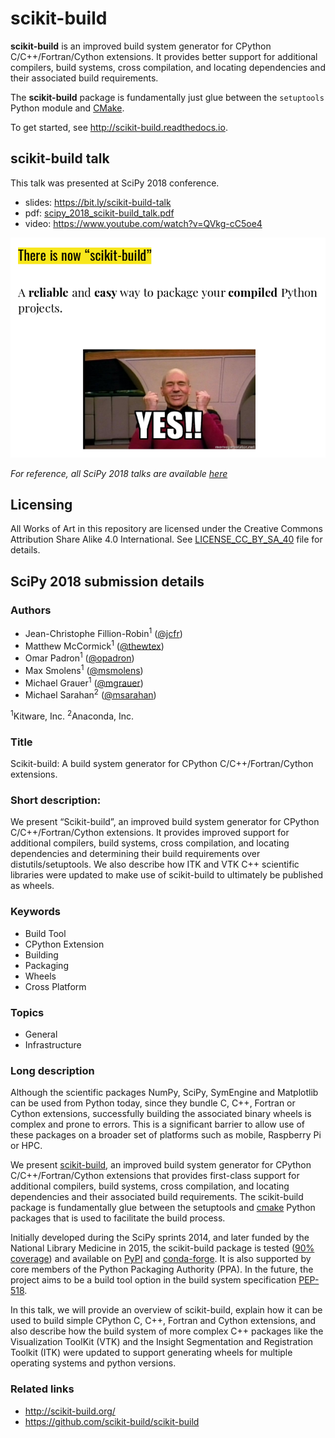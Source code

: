 scikit-build
============

**scikit-build** is an improved build system generator for CPython C/C++/Fortran/Cython
extensions. It provides better support for additional compilers, build
systems, cross compilation, and locating dependencies and their associated
build requirements.

The **scikit-build** package is fundamentally just glue between
the `setuptools` Python module and [CMake](https://cmake.org/).

To get started, see http://scikit-build.readthedocs.io.

## scikit-build talk

This talk was presented at SciPy 2018 conference.

* slides: https://bit.ly/scikit-build-talk
* pdf: [scipy_2018_scikit-build_talk.pdf](scipy_2018_scikit-build_talk.pdf)
* video: https://www.youtube.com/watch?v=QVkg-cC5oe4

![Slide 29 of the presentation](scikit-build-yes.png)

_For reference, all SciPy 2018 talks are available [here](https://github.com/deniederhut/Slides-SciPyConf-2018)_

## Licensing

All Works of Art in this repository are licensed under the Creative Commons Attribution Share Alike 4.0 International. See [LICENSE_CC_BY_SA_40](LICENSE_CC_BY_SA_40.md) file for details.


## SciPy 2018 submission details

### Authors

* Jean-Christophe Fillion-Robin<sup>1</sup> ([@jcfr](https://github.com/jcfr))
* Matthew McCormick<sup>1</sup> ([@thewtex](https://github.com/thewtex))
* Omar Padron<sup>1</sup> ([@opadron](https://github.com/opadron))
* Max Smolens<sup>1</sup> ([@msmolens](https://github.com/msmolens))
* Michael Grauer<sup>1</sup> ([@mgrauer](https://github.com/mgrauer))
* Michael Sarahan<sup>2</sup> ([@msarahan](https://github.com/msarahan))

<sup>1</sup>Kitware, Inc.
<sup>2</sup>Anaconda, Inc.

### Title

Scikit-build: A build system generator for CPython C/C++/Fortran/Cython extensions.

### Short description:

We present “Scikit-build”, an improved build system generator for CPython C/C++/Fortran/Cython extensions. It provides improved support for additional compilers, build systems, cross compilation, and locating dependencies and determining their build requirements over distutils/setuptools. We also describe how ITK and VTK C++ scientific libraries were updated to make use of scikit-build to ultimately be published as wheels.

### Keywords

* Build Tool
* CPython Extension
* Building
* Packaging
* Wheels
* Cross Platform

### Topics

* General
* Infrastructure

### Long description

Although the scientific packages NumPy, SciPy, SymEngine and Matplotlib can be used from Python today, since they bundle C, C++, Fortran or Cython extensions, successfully building the associated binary wheels is complex and prone to errors. This is a significant barrier to allow use of these packages on a broader set of platforms such as mobile, Raspberry Pi or HPC.

We present [scikit-build](https://pypi.org/project/scikit-build/), an improved build system generator for CPython C/C++/Fortran/Cython extensions that provides first-class support for additional compilers, build systems, cross compilation, and locating dependencies and their associated build requirements. The scikit-build package is fundamentally glue between the setuptools and [cmake](https://pypi.org/project/cmake/) Python packages that is used to facilitate the build process.

Initially developed during the SciPy sprints 2014, and later funded by the National Library Medicine in 2015, the scikit-build package is tested ([90% coverage](https://codecov.io/gh/scikit-build/scikit-build)) and available on [PyPI](https://pypi.org/project/scikit-build/) and [conda-forge](https://anaconda.org/conda-forge/scikit-build). It is also supported by core members of the Python Packaging Authority (PPA). In the future, the project aims to be a build tool option in the build system specification [PEP-518](https://www.python.org/dev/peps/pep-0518/).

In this talk, we will provide an overview of scikit-build, explain how it can be used to build simple CPython C, C++, Fortran and Cython extensions, and also describe how the build system of more complex C++ packages like the Visualization ToolKit (VTK) and the Insight Segmentation and Registration Toolkit (ITK) were updated to support generating wheels for multiple operating systems and python versions.

### Related links

* http://scikit-build.org/
* https://github.com/scikit-build/scikit-build

